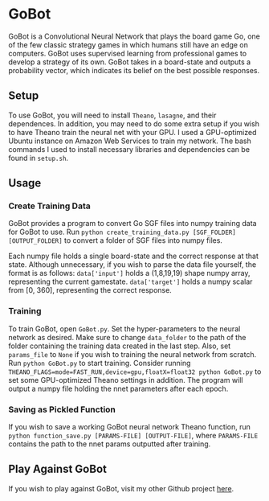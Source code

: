 # GoBot
GoBot is a Convolutional Neural Network that plays the board game Go, one of the few classic strategy games in which humans still have an edge on computers.
GoBot uses supervised learning from professional games to develop a strategy of its own. 
GoBot takes in a board-state and outputs a probability vector, which indicates its belief on the best possible responses.

## Setup
To use GoBot, you will need to install `Theano`, `lasagne`, and their dependences. In addition, you may need to do some extra setup if you wish to have Theano train the neural net with your GPU. 
I used a GPU-optimized Ubuntu instance on Amazon Web Services to train my network. The bash commands I used to install necessary libraries and dependencies can be found in `setup.sh`. 

## Usage
### Create Training Data
GoBot provides a program to convert Go SGF files into numpy training data for GoBot to use.
Run `python create_training_data.py [SGF_FOLDER] [OUTPUT_FOLDER]` to convert a folder of SGF files into numpy files.

Each numpy file holds a single board-state and the correct response at that state. Although unnecessary, if you wish to parse the data file yourself, the format is as follows:
`data['input']` holds a (1,8,19,19) shape numpy array, representing the current gamestate. 
`data['target']` holds a numpy scalar from [0, 360], representing the correct response. 

### Training
To train GoBot, open `GoBot.py`. Set the hyper-parameters to the neural network as desired. Make sure to change `data_folder` to the path of the folder containing the training data created in the last step. Also, set `params_file` to `None` if you wish to training the neural network from scratch. 
Run `python GoBot.py` to start training. Consider running `THEANO_FLAGS=mode=FAST_RUN,device=gpu,floatX=float32 python GoBot.py` to set some GPU-optimized Theano settings in addition. The program will output a numpy file holding the nnet parameters after each epoch. 

### Saving as Pickled Function
If you wish to save a working GoBot neural network Theano function, run `python function_save.py [PARAMS-FILE] [OUTPUT-FILE]`, where `PARAMS-FILE` contains the path to the nnet params outputted after training. 

## Play Against GoBot
If you wish to play against GoBot, visit my other Github project [here](https://github.com/stevenhao/yeah). 
